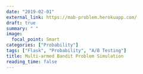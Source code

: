 ```yaml
---
date: "2019-02-01"
external_link: https://mab-problem.herokuapp.com/
draft: true
summary: " "
image:
  focal_point: Smart
categories: ["Probability"]
tags: ["Flask", "Probability", "A/B Testing"]
title: Multi-armed Bandit Problem Simulation
reading_time: false
---
```


